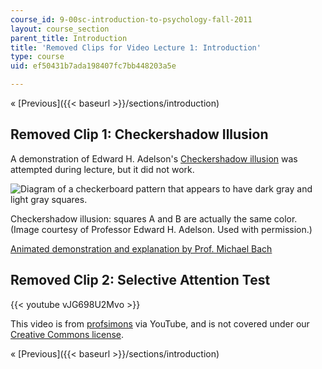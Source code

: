 ```yaml
---
course_id: 9-00sc-introduction-to-psychology-fall-2011
layout: course_section
parent_title: Introduction
title: 'Removed Clips for Video Lecture 1: Introduction'
type: course
uid: ef50431b7ada198407fc7bb448203a5e

---
```


« [Previous]({{< baseurl >}}/sections/introduction)

Removed Clip 1: Checkershadow Illusion
--------------------------------------

A demonstration of Edward H. Adelson's [Checkershadow illusion](https://www.illusionsindex.org/ir/checkershadow) was attempted during lecture, but it did not work.

![Diagram of a checkerboard pattern that appears to have dark gray and light gray squares.](/coursemedia/9-00sc-introduction-to-psychology-fall-2011/41fbc35b14a23ab24a415c9a2c281f49_lec01tlp_fig1.jpg)

Checkershadow illusion: squares A and B are actually the same color. (Image courtesy of Professor Edward H. Adelson. Used with permission.)

[Animated demonstration and explanation by Prof. Michael Bach](http://www.michaelbach.de/ot/lum_adelsonCheckShadow/index.html)

Removed Clip 2: Selective Attention Test
----------------------------------------

{{< youtube vJG698U2Mvo >}}

This video is from [profsimons](http://www.youtube.com/user/profsimons) via YouTube, and is not covered under our [Creative Commons license](/terms/#cc).

« [Previous]({{< baseurl >}}/sections/introduction)
